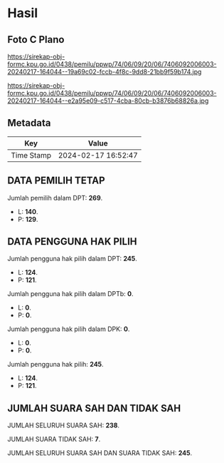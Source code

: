 # Hasil

## Foto C Plano

https://sirekap-obj-formc.kpu.go.id/0438/pemilu/ppwp/74/06/09/20/06/7406092006003-20240217-164044--19a69c02-fccb-4f8c-9dd8-21bb9f59b174.jpg

https://sirekap-obj-formc.kpu.go.id/0438/pemilu/ppwp/74/06/09/20/06/7406092006003-20240217-164044--e2a95e09-c517-4cba-80cb-b3876b68826a.jpg


## Metadata

| Key        | Value               |
| ---------- | ------------------- |
| Time Stamp | 2024-02-17 16:52:47 |


## DATA PEMILIH TETAP

Jumlah pemilih dalam DPT: **269**.
 * L: **140**.
 * P: **129**.

## DATA PENGGUNA HAK PILIH

Jumlah pengguna hak pilih dalam DPT: **245**.
 * L: **124**.
 * P: **121**.

Jumlah pengguna hak pilih dalam DPTb: **0**.
 * L: **0**.
 * P: **0**.

Jumlah pengguna hak pilih dalam DPK: **0**.
 * L: **0**.
 * P: **0**.

Jumlah pengguna hak pilih: **245**.
 * L: **124**.
 * P: **121**.

## JUMLAH SUARA SAH DAN TIDAK SAH

JUMLAH SELURUH SUARA SAH: **238**.

JUMLAH SUARA TIDAK SAH: **7**.

JUMLAH SELURUH SUARA SAH DAN SUARA TIDAK SAH: **245**.


